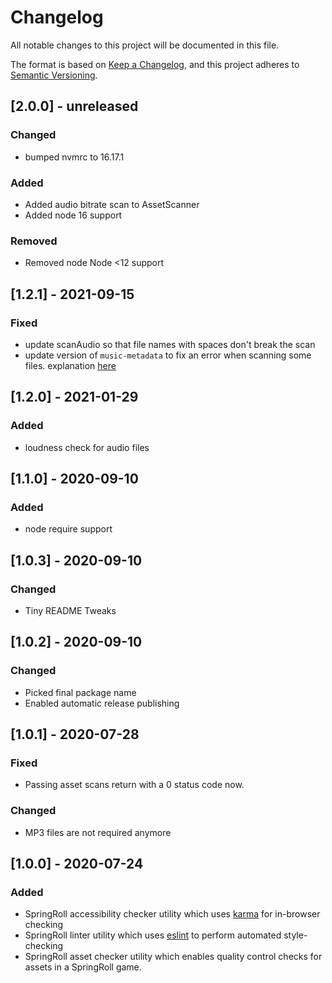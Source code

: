 # Changelog
All notable changes to this project will be documented in this file.

The format is based on [Keep a Changelog](https://keepachangelog.com/en/1.0.0/),
and this project adheres to [Semantic Versioning](https://semver.org/spec/v2.0.0.html).


## [2.0.0] - unreleased

### Changed

- bumped nvmrc to 16.17.1

### Added

- Added audio bitrate scan to AssetScanner
- Added node 16 support

### Removed

 - Removed node Node <12 support 

## [1.2.1] - 2021-09-15

### Fixed

- update scanAudio so that file names with spaces don't break the scan
- update version of `music-metadata` to fix an error when scanning some files. explanation [here](https://github.com/Borewit/music-metadata/issues/856)


## [1.2.0] - 2021-01-29

### Added

- loudness check for audio files

## [1.1.0] - 2020-09-10
### Added

- node require support

## [1.0.3] - 2020-09-10

### Changed

- Tiny README Tweaks

## [1.0.2] - 2020-09-10

### Changed

- Picked final package name
- Enabled automatic release publishing

## [1.0.1] - 2020-07-28

### Fixed

- Passing asset scans return with a 0 status code now.

### Changed

- MP3 files are not required anymore

## [1.0.0] - 2020-07-24

### Added

- SpringRoll accessibility checker utility which uses [karma](https://karma-runner.github.io/4.0/index.html)
  for in-browser checking
- SpringRoll linter utility which uses [eslint](https://eslint.org/) to perform automated style-checking
- SpringRoll asset checker utility which enables quality control checks for assets in a SpringRoll game.
